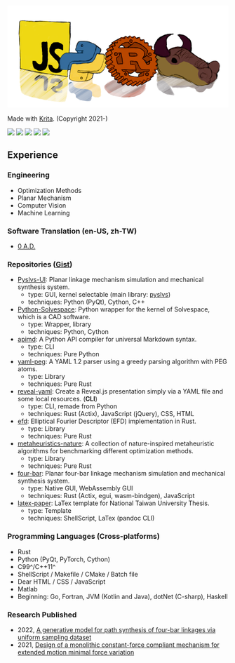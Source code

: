![banner](img/lang.png)

Made with [Krita](https://krita.org). (Copyright 2021-)

![](https://github-profile-summary-cards.vercel.app/api/cards/profile-details?username=KmolYuan&theme=github)
![](https://github-profile-summary-cards.vercel.app/api/cards/repos-per-language?username=KmolYuan&theme=github)
![](https://github-profile-summary-cards.vercel.app/api/cards/most-commit-language?username=KmolYuan&theme=github)
![](https://github-profile-summary-cards.vercel.app/api/cards/stats?username=KmolYuan&theme=github)
![](https://github-profile-summary-cards.vercel.app/api/cards/productive-time?username=KmolYuan&theme=github&utcOffset=8)

## Experience

### Engineering
+ Optimization Methods
+ Planar Mechanism
+ Computer Vision
+ Machine Learning

### Software Translation (en-US, zh-TW)
+ [0 A.D.](https://www.transifex.com/wildfire-games/0ad/dashboard/)

### Repositories ([Gist](https://gist.github.com/KmolYuan))
+ [Pyslvs-UI](https://github.com/KmolYuan/Pyslvs-UI):
  Planar linkage mechanism simulation and mechanical synthesis system.
  + type: GUI, kernel selectable (main library: [pyslvs](https://github.com/KmolYuan/pyslvs))
  + techniques: Python (PyQt), Cython, C++
+ [Python-Solvespace](https://github.com/KmolYuan/solvespace):
  Python wrapper for the kernel of Solvespace, which is a CAD software.
  + type: Wrapper, library
  + techniques: Python, Cython
+ [apimd](https://github.com/KmolYuan/apimd):
  A Python API compiler for universal Markdown syntax.
  + type: CLI
  + techniques: Pure Python
+ [yaml-peg](https://github.com/KmolYuan/yaml-peg-rs):
  A YAML 1.2 parser using a greedy parsing algorithm with PEG atoms.
  + type: Library
  + techniques: Pure Rust
+ [reveal-yaml](https://github.com/KmolYuan/reveal-yaml-rs):
  Create a Reveal.js presentation simply via a YAML file and some local resources. (**CLI**)
  + type: CLI, remade from Python
  + techniques: Rust (Actix), JavaScript (jQuery), CSS, HTML
+ [efd](https://github.com/KmolYuan/efd-rs):
  Elliptical Fourier Descriptor (EFD) implementation in Rust.
  + type: Library
  + techniques: Pure Rust
+ [metaheuristics-nature](https://github.com/KmolYuan/metaheuristics-nature-rs):
  A collection of nature-inspired metaheuristic algorithms for benchmarking different optimization methods.
  + type: Library
  + techniques: Pure Rust
+ [four-bar](https://github.com/KmolYuan/four-bar-rs):
  Planar four-bar linkage mechanism simulation and mechanical synthesis system.
  + type: Native GUI, WebAssembly GUI
  + techniques: Rust (Actix, egui, wasm-bindgen), JavaScript
+ [latex-paper](https://github.com/KmolYuan/latex-paper): LaTex template for National Taiwan University Thesis.
  + type: Template
  + techniques: ShellScript, LaTex (pandoc CLI)

### Programming Languages (Cross-platforms)
+ Rust
+ Python (PyQt, PyTorch, Cython)
+ C99^/C++11^
+ ShellScript / Makefile / CMake / Batch file
+ Dear HTML / CSS / JavaScript
+ Matlab
+ Beginning: Go, Fortran, JVM (Kotlin and Java), dotNet (C-sharp), Haskell

### Research Published
+ 2022, [A generative model for path synthesis of four-bar linkages via uniform sampling dataset](https://doi.org/10.1177/09544062221123700)
+ 2021, [Design of a monolithic constant-force compliant mechanism for extended motion minimal force variation](https://doi.org/10.1115/DETC2021-69726)
